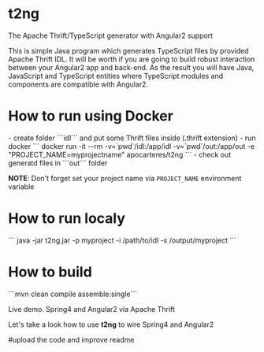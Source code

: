 # t2ng
The Apache Thrift/TypeScript generator with Angular2 support

This is simple Java program which generates TypeScript files by provided Apache Thrift IDL.
It will be worth if you are going to build robust interaction between your Angular2 app and back-end.
As the result you will have Java, JavaScript and TypeScript entities where TypeScript modules and components are
compatible with Angular2.

<h1>How to run using Docker</h1>
- create folder ```idl``` and put some Thrift files inside (.thrift extension)
- run docker
```
 docker run -it --rm -v=`pwd`/idl:/app/idl -v=`pwd`/out:/app/out -e "PROJECT_NAME=myprojectname" apocarteres/t2ng
 ```
- check out generatd files in ```out``` folder

<b>NOTE</b>: Don't forget set your project name via ```PROJECT_NAME``` environment variable

<h1>How to run localy</h1>
```
java -jar t2ng.jar -p myproject -i /path/to/idl -s /output/myproject
```

<h1>How to build</h1>
```mvn clean compile assemble:single```

Live demo. Spring4 and Angular2 via Apache Thrift

Let's take a look how to use <b>t2ng</b> to wire Spring4 and Angular2

#upload the code and improve readme
